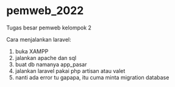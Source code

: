 # pemweb_2022

Tugas besar pemweb kelompok 2

Cara menjalankan laravel:

1. buka XAMPP
2. jalankan apache dan sql
3. buat db namanya app_pasar
4. jalankan laravel pakai php artisan atau valet
5. nanti ada error tu gapapa, itu cuma minta migration database
